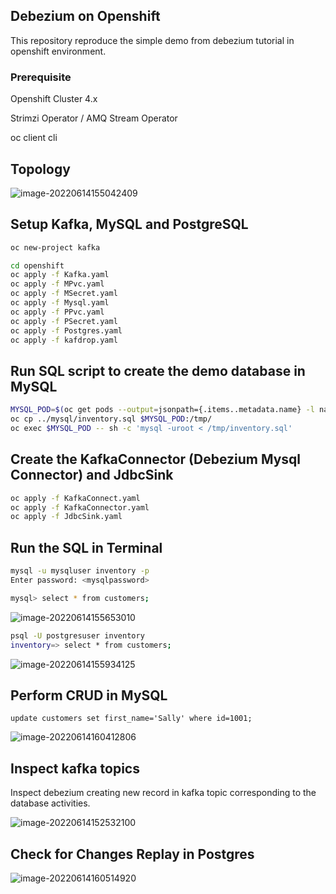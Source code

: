 ## Debezium on Openshift

This repository reproduce the simple demo from debezium tutorial in openshift environment.

### Prerequisite

Openshift Cluster 4.x

Strimzi Operator / AMQ Stream Operator

oc client cli



## Topology

![image-20220614155042409](./img/image-20220614155042409.png)



## Setup Kafka, MySQL and PostgreSQL

```bash
oc new-project kafka

cd openshift
oc apply -f Kafka.yaml
oc apply -f MPvc.yaml
oc apply -f MSecret.yaml
oc apply -f Mysql.yaml
oc apply -f PPvc.yaml
oc apply -f PSecret.yaml
oc apply -f Postgres.yaml
oc apply -f kafdrop.yaml
```

## Run SQL script to create the demo database in MySQL

```bash
MYSQL_POD=$(oc get pods --output=jsonpath={.items..metadata.name} -l name=mysql)
oc cp ../mysql/inventory.sql $MYSQL_POD:/tmp/
oc exec $MYSQL_POD -- sh -c 'mysql -uroot < /tmp/inventory.sql'
```

## Create the KafkaConnector (Debezium Mysql Connector) and JdbcSink

```bash
oc apply -f KafkaConnect.yaml
oc apply -f KafkaConnector.yaml
oc apply -f JdbcSink.yaml
```



## Run the SQL in Terminal

```bash
mysql -u mysqluser inventory -p 
Enter password: <mysqlpassword>

mysql> select * from customers;
```

![image-20220614155653010](./img/image-20220614155653010.png)



```bash
psql -U postgresuser inventory
inventory=> select * from customers;
```

![image-20220614155934125](./img/image-20220614155934125.png)



## Perform CRUD in MySQL

```
update customers set first_name='Sally' where id=1001;
```

![image-20220614160412806](./img/image-20220614160412806.png)

## Inspect kafka topics

Inspect debezium creating new record in kafka topic corresponding to the database activities.

![image-20220614152532100](./img/image-20220614152532100.png)





## Check for Changes Replay in Postgres

![image-20220614160514920](./img/image-20220614160514920.png)



